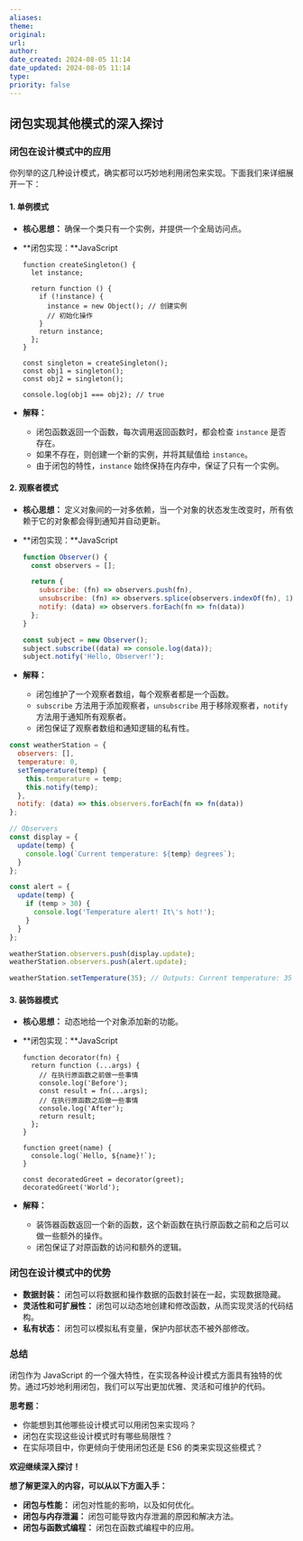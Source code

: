 ```yaml
---
aliases: 
theme: 
original: 
url: 
author: 
date_created: 2024-08-05 11:14
date_updated: 2024-08-05 11:14
type: 
priority: false
---
```


## 闭包实现其他模式的深入探讨

### 闭包在设计模式中的应用

你列举的这几种设计模式，确实都可以巧妙地利用闭包来实现。下面我们来详细展开一下：

#### 1. 单例模式

- **核心思想：** 确保一个类只有一个实例，并提供一个全局访问点。

- **闭包实现：**JavaScript

  ```
  function createSingleton() {
    let instance;

    return function () {
      if (!instance) {
        instance = new Object(); // 创建实例
        // 初始化操作
      }
      return instance;
    };
  }

  const singleton = createSingleton();
  const obj1 = singleton();
  const obj2 = singleton();

  console.log(obj1 === obj2); // true
  ```

- **解释：**
  - 闭包函数返回一个函数，每次调用返回函数时，都会检查 `instance` 是否存在。
  - 如果不存在，则创建一个新的实例，并将其赋值给 `instance`。
  - 由于闭包的特性，`instance` 始终保持在内存中，保证了只有一个实例。

#### 2. 观察者模式

- **核心思想：** 定义对象间的一对多依赖，当一个对象的状态发生改变时，所有依赖于它的对象都会得到通知并自动更新。

- **闭包实现：**JavaScript

  ```js
  function Observer() {
    const observers = [];

    return {
      subscribe: (fn) => observers.push(fn),
      unsubscribe: (fn) => observers.splice(observers.indexOf(fn), 1),
      notify: (data) => observers.forEach(fn => fn(data))
    };
  }

  const subject = new Observer();
  subject.subscribe((data) => console.log(data));
  subject.notify('Hello, Observer!');
  ```

- **解释：**
  - 闭包维护了一个观察者数组，每个观察者都是一个函数。
  - `subscribe` 方法用于添加观察者，`unsubscribe` 用于移除观察者，`notify` 方法用于通知所有观察者。
  - 闭包保证了观察者数组和通知逻辑的私有性。

```js
const weatherStation = {
  observers: [],
  temperature: 0,
  setTemperature(temp) {
    this.temperature = temp;
    this.notify(temp);
  },
  notify: (data) => this.observers.forEach(fn => fn(data))
};

// Observers
const display = {
  update(temp) {
    console.log(`Current temperature: ${temp} degrees`);
  }
};

const alert = {
  update(temp) {
    if (temp > 30) {
      console.log('Temperature alert! It\'s hot!');
    }
  }
};

weatherStation.observers.push(display.update);
weatherStation.observers.push(alert.update);

weatherStation.setTemperature(35); // Outputs: Current temperature: 35 degrees and Temperature alert! It's hot!

```
#### 3. 装饰器模式

- **核心思想：** 动态地给一个对象添加新的功能。

- **闭包实现：**JavaScript

  ```
  function decorator(fn) {
    return function (...args) {
      // 在执行原函数之前做一些事情
      console.log('Before');
      const result = fn(...args);
      // 在执行原函数之后做一些事情
      console.log('After');
      return result;
    };
  }

  function greet(name) {
    console.log(`Hello, ${name}!`);
  }

  const decoratedGreet = decorator(greet);
  decoratedGreet('World');
  ```

- **解释：**
  - 装饰器函数返回一个新的函数，这个新函数在执行原函数之前和之后可以做一些额外的操作。
  - 闭包保证了对原函数的访问和额外的逻辑。

### 闭包在设计模式中的优势

- **数据封装：** 闭包可以将数据和操作数据的函数封装在一起，实现数据隐藏。
- **灵活性和可扩展性：** 闭包可以动态地创建和修改函数，从而实现灵活的代码结构。
- **私有状态：** 闭包可以模拟私有变量，保护内部状态不被外部修改。

### 总结

闭包作为 JavaScript 的一个强大特性，在实现各种设计模式方面具有独特的优势。通过巧妙地利用闭包，我们可以写出更加优雅、灵活和可维护的代码。

**思考题：**

- 你能想到其他哪些设计模式可以用闭包来实现吗？
- 闭包在实现这些设计模式时有哪些局限性？
- 在实际项目中，你更倾向于使用闭包还是 ES6 的类来实现这些模式？

**欢迎继续深入探讨！**

**想了解更深入的内容，可以从以下方面入手：**

- **闭包与性能：** 闭包对性能的影响，以及如何优化。
- **闭包与内存泄漏：** 闭包可能导致内存泄漏的原因和解决方法。
- **闭包与函数式编程：** 闭包在函数式编程中的应用。


